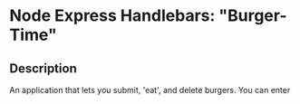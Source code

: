 # Node Express Handlebars: "Burger-Time"

## Description
An application that lets you submit, 'eat', and delete burgers. You can enter